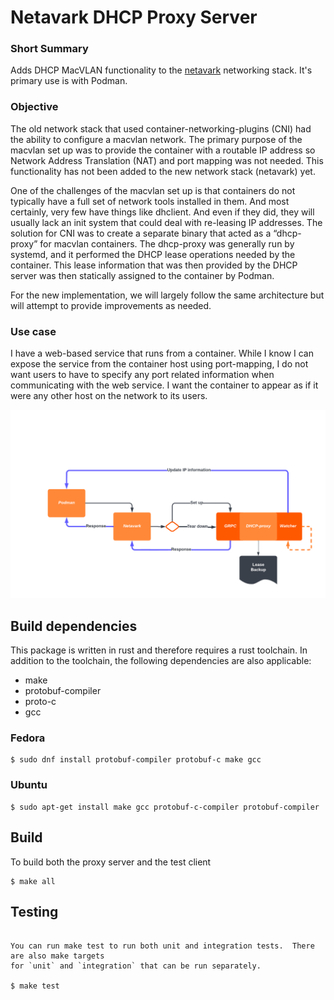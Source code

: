 # Netavark DHCP Proxy Server

### Short Summary

Adds DHCP MacVLAN functionality to the [netavark](https://github.com/containers/netavark) networking stack.  It's primary
use is with Podman.

### Objective

The old network stack that used container-networking-plugins (CNI) had the ability to configure a macvlan network.  The primary purpose of the macvlan set up was to provide the container with a routable IP address so Network Address Translation (NAT) and port mapping was not needed. This functionality has not been added to the new network stack (netavark) yet.

One of the challenges of the macvlan set up is that containers do not typically have a full set of network tools installed in them.  And most certainly, very few have things like dhclient. And even if they did, they will usually lack an init system that could deal with re-leasing IP addresses.  The solution for CNI was to create a separate binary that acted as a “dhcp-proxy” for macvlan containers.  The dhcp-proxy was generally run by systemd,
and it performed the DHCP lease operations needed by the container.  This lease information that was then provided by the DHCP server was then statically assigned to the container by Podman.

For the new implementation, we will largely follow the same architecture but will attempt to provide improvements as needed.

### Use case

I have a web-based service that runs from a container.  While I know I can expose the service from the container host using port-mapping, I do not want users to have to specify any port related information when communicating with the web service.  I want the container to appear as if it were any other host on the network to its users.

![topo](img/topo.png)

## Build dependencies
This package is written in rust and therefore requires a rust toolchain.  In addition to the toolchain, the following
dependencies are also applicable:

* make
* protobuf-compiler
* proto-c
* gcc

### Fedora

```
$ sudo dnf install protobuf-compiler protobuf-c make gcc
```

### Ubuntu
```
$ sudo apt-get install make gcc protobuf-c-compiler protobuf-compiler
```

## Build
To build both the proxy server and the test client
```
$ make all
```

## Testing
```

You can run make test to run both unit and integration tests.  There are also make targets
for `unit` and `integration` that can be run separately.

$ make test
```
